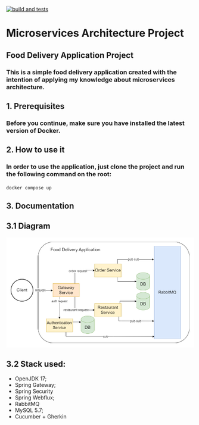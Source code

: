 [![build and tests](https://github.com/gustavosdelgado/microservices_architecture/actions/workflows/github-actions.yml/badge.svg)](https://github.com/gustavosdelgado/microservices_architecture/actions/workflows/github-actions.yml)

# Microservices Architecture Project

## Food Delivery Application Project

### This is a simple food delivery application created with the intention of applying my knowledge about microservices architecture.

## 1. Prerequisites

### Before you continue, make sure you have installed the latest version of Docker.

## 2. How to use it

### In order to use the application, just clone the project and run the following command on the root:

`docker compose up`

## 3. Documentation

## 3.1 Diagram

![Architecture Diagram](./doc/img/microservice_architecture.png "Diagram")

## 3.2 Stack used:

 - OpenJDK 17;
 - Spring Gateway;
 - Spring Security
 - Spring Webflux;
 - RabbitMQ
 - MySQL 5.7;
 - Cucumber + Gherkin